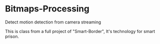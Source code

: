 # Bitmaps-Processing
Detect motion detection from camera streaming 

This is class from a full project of "Smart-Border", It's technology for smart prison.
